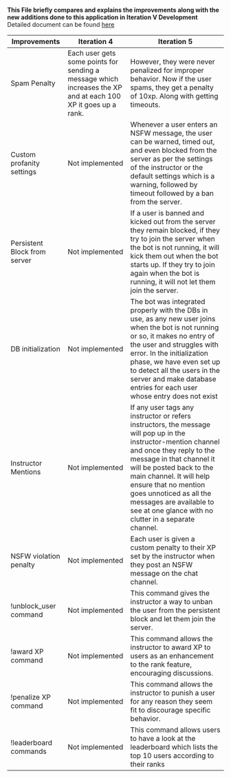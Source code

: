 **This File briefly compares and explains the improvements along with the new additions done to this application in Iteration V Development**  
Detailed document can be found [here](https://github.com/psvkaushik/CSC-510-Project3-TeachersPetBotv2.0/tree/main/docs/Iteration5_FeatureDescription)  

| Improvements                 | Iteration 4                                                                                                   | Iteration 5                                                                                                                                                                                                                                                                                                                                                      |
| ---------------------------- | ------------------------------------------------------------------------------------------------------------- | ---------------------------------------------------------------------------------------------------------------------------------------------------------------------------------------------------------------------------------------------------------------------------------------------------------------------------------------------------------------- |
| Spam Penalty                 | Each user gets some points for sending a message which increases the XP and at each 100 XP it goes up a rank. | However, they were never penalized for improper behavior. Now if the user spams, they get a penalty of 10xp. Along with getting timeouts.                                                                                                                                                                                                                        |
| Custom profanity settings    | Not implemented                                                                                               | Whenever a user enters an NSFW message, the user can be warned, timed out, and even blocked from the server as per the settings of the instructor or the default settings which is a warning, followed by timeout followed by a ban from the server.                                                                                                             |
| Persistent Block from server | Not implemented                                                                                               | If a user is banned and kicked out from the server they remain blocked, if they try to join the server when the bot is not running, it will kick them out when the bot starts up. If they try to join again when the bot is running, it will not let them join the server.                                                                                       |
| DB initialization            | Not implemented                                                                                               | The bot was integrated properly with the DBs in use, as any new user joins when the bot is not running or so, it makes no entry of the user and struggles with error. In the initialization phase, we have even set up to detect all the users in the server and make database entries for each user whose entry does not exist                                  |
| Instructor Mentions          | Not implemented                                                                                               | If any user tags any instructor or refers instructors, the message will pop up in the instructor-mention channel and once they reply to the message in that channel it will be posted back to the main channel. It will help ensure that no mention goes unnoticed as all the messages are available to see at one glance with no clutter in a separate channel. |
| NSFW violation penalty       | Not implemented                                                                                               | Each user is given a custom penalty to their XP set by the instructor when they post an NSFW message on the chat channel.                                                                                                                                                                                                                                        |
| !unblock_user command        | Not implemented                                                                                               | This command gives the instructor a way to unban the user from the persistent block and let them join the server.                                                                                                                                                                                                                                                |
| !award XP command            | Not implemented                                                                                               | This command allows the instructor to award XP to users as an enhancement to the rank feature, encouraging discussions.                                                                                                                                                                                                                                          |
| !penalize XP command         | Not implemented                                                                                               | This command allows the instructor to punish a user for any reason they seem fit to discourage specific behavior.                                                                                                                                                                                                                                                |
| !leaderboard commands        | Not implemented                                                                                               | This command allows users to have a look at the leaderboard which lists the top 10 users according to their ranks                                                                                                                                                                                                                                                |
